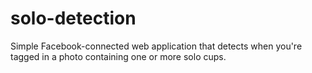 solo-detection
==============

Simple Facebook-connected web application that detects when you're tagged in a photo containing one or more solo cups.